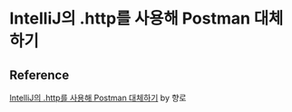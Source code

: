 # IntelliJ의 .http를 사용해 Postman 대체하기

## Reference
[IntelliJ의 .http를 사용해 Postman 대체하기](https://jojoldu.tistory.com/266) by 향로
